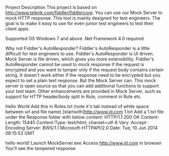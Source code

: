 Project Description
This project is based on http://www.telerik.com/fiddler/fiddlercore. You can use our Mock Server to mock HTTP response. This tool is mainly designed for test engineers. The goal is to make it easy to use for even junior test engineers to test their client apps. 

Supported OS
Windows 7 and above
.Net Framework 4.0 required

Why not Fiddler's AutoResponder?
Fiddler's AutoResponder is a little difficult for test engineers to use.
Fiddler's AutoResponder is UI driven. Mock Server is file driven, which gives you more extensibility.
Fiddler's AutoResponder cannot be used to mock response if the request is encrypted and you want to tamper only if the request body contains certain string. It doesn't work either if the response need to be encrypted but you expect to set a plain text response. But the Mock Server can.
This mock server is open source so that you can add additional functions to support your test team.
Other enhancements are provided in Mock Server, such as support for HTTP header/body split in Rule, comment in Rule etc.

Hello World
Add this in Rules.txt (note it's tab instead of white space between url and file name)
[startwith]http://www.jd.com 1.txt
Add a 1.txt file under the Response folder with below content:
HTTP/1.1 200 OK
Content-Length: 15445
Content-Type: text/html; charset=utf-8
Vary: Accept-Encoding
Server: BWS/1.1 Microsoft-HTTPAPI/2.0
Date: Tue, 10 Jun 2014 08:15:53 GMT

hello world!
Launch MockServer.exe
Access http://www.jd.com in browser
You'll see the tampered response